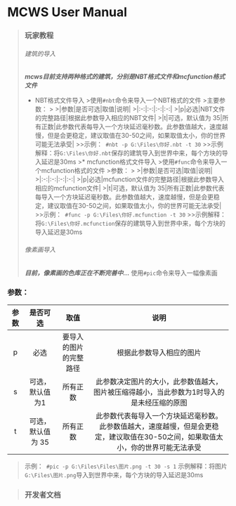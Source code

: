 # MCWS User Manual
 
>### 玩家教程
>###### 建筑的导入
>***mcws目前支持两种格式的建筑，分别是NBT格式文件和mcfunction格式文件***
>* NBT格式文件导入
	>使用`#nbt`命令来导入一个NBT格式的文件
	>主要参数：
	>
	>|参数|是否可选|取值|说明|
	>|:-:|:-:|:-:|:-:|
	>|p|必选|NBT文件的完整路径|根据此参数导入相应的NBT文件|
	>|t|可选，默认值为 35|所有正数|此参数代表每导入一个方块延迟毫秒数。此参数值越大，速度越慢，但是会更稳定，建议取值在30-50之间，如果取值太小，你的世界可能无法承受|
	>>示例：` #nbt -p G:\Files\你好.nbt -t 30`
	>>示例解释：将`G:\Files\你好.nbt`保存的建筑导入到世界中来，每个方块的导入延迟是30ms
	>* mcfunction格式文件导入
	>使用`#func`命令来导入一个mcfunction格式的文件
	>参数：
	>
	>|参数|是否可选|取值|说明|
	>|:-:|:-:|:-:|:-:|
	>|p|必选|mcfunction文件的完整路径|根据此参数导入相应的mcfunction文件|
	>|t|可选，默认值为 35|所有正数|此参数代表每导入一个方块延迟毫秒数。此参数值越大，速度越慢，但是会更稳定，建议取值在30-50之间，如果取值太小，你的世界可能无法承受|
	>>示例：` #func -p G:\Files\你好.mcfunction -t 30`
	>>示例解释：将`G:\Files\你好.mcfunction`保存的建筑导入到世界中来，每个方块的导入延迟是30ms
>###### 像素画导入
>***目前，像素画的色库正在不断完善中...***
>使用`#pic`命令来导入一幅像素画
### 参数：
|参数|是否可选|取值|说明|
|:-:|:-:|:-:|:-:|
|p|必选|要导入的图片的完整路径|根据此参数导入相应的图片|
|s|可选，默认值为1|所有正数|此参数决定图片的大小，此参数值越大，图片被压缩得越小，当此参数为1时导入的是未经压缩的原图
|t|可选，默认值为 35|所有正数|此参数代表每导入一个方块延迟毫秒数。此参数值越大，速度越慢，但是会更稳定，建议取值在30-50之间，如果取值太小，你的世界可能无法承受|
>示例：` #pic -p G:\Files\Files\图片.png -t 30 -s 1`
>示例解释：将图片`G:\Files\图片.png`导入到世界中来，每个方块的导入延迟是30ms


>### 开发者文档

